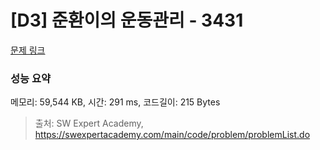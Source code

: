# [D3] 준환이의 운동관리 - 3431 

[문제 링크](https://swexpertacademy.com/main/code/problem/problemDetail.do?contestProbId=AWE_ZXcqAAMDFAV2) 

### 성능 요약

메모리: 59,544 KB, 시간: 291 ms, 코드길이: 215 Bytes



> 출처: SW Expert Academy, https://swexpertacademy.com/main/code/problem/problemList.do